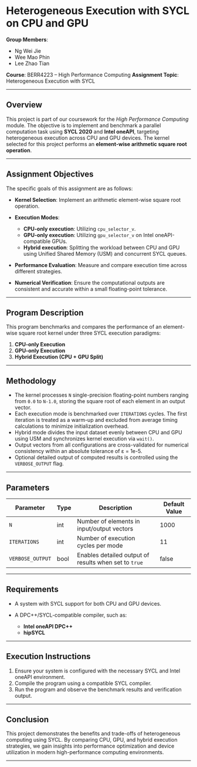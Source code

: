 # Heterogeneous Execution with SYCL on CPU and GPU

**Group Members**:

* Ng Wei Jie
* Wee Mao Phin
* Lee Zhao Tian

**Course**: BERR4223 – High Performance Computing
**Assignment Topic**: Heterogeneous Execution with SYCL

---

## Overview

This project is part of our coursework for the *High Performance Computing* module. The objective is to implement and benchmark a parallel computation task using **SYCL 2020** and **Intel oneAPI**, targeting heterogeneous execution across CPU and GPU devices. The kernel selected for this project performs an **element-wise arithmetic square root operation**.

---

## Assignment Objectives

The specific goals of this assignment are as follows:

* **Kernel Selection**: Implement an arithmetic element-wise square root operation.
* **Execution Modes**:

  * **CPU-only execution**: Utilizing `cpu_selector_v`.
  * **GPU-only execution**: Utilizing `gpu_selector_v` on Intel oneAPI-compatible GPUs.
  * **Hybrid execution**: Splitting the workload between CPU and GPU using Unified Shared Memory (USM) and concurrent SYCL queues.
* **Performance Evaluation**: Measure and compare execution time across different strategies.
* **Numerical Verification**: Ensure the computational outputs are consistent and accurate within a small floating-point tolerance.

---

## Program Description

This program benchmarks and compares the performance of an element-wise square root kernel under three SYCL execution paradigms:

1. **CPU-only Execution**
2. **GPU-only Execution**
3. **Hybrid Execution (CPU + GPU Split)**

---

## Methodology

* The kernel processes `N` single-precision floating-point numbers ranging from `0.0` to `N-1.0`, storing the square root of each element in an output vector.
* Each execution mode is benchmarked over `ITERATIONS` cycles. The first iteration is treated as a warm-up and excluded from average timing calculations to minimize initialization overhead.
* Hybrid mode divides the input dataset evenly between CPU and GPU using USM and synchronizes kernel execution via `wait()`.
* Output vectors from all configurations are cross-validated for numerical consistency within an absolute tolerance of ε = 1e-5.
* Optional detailed output of computed results is controlled using the `VERBOSE_OUTPUT` flag.

---

## Parameters

| Parameter        | Type | Description                                           | Default Value |
| ---------------- | ---- | ----------------------------------------------------- | ------------- |
| `N`              | int  | Number of elements in input/output vectors            | 1000          |
| `ITERATIONS`     | int  | Number of execution cycles per mode                   | 11            |
| `VERBOSE_OUTPUT` | bool | Enables detailed output of results when set to `true` | false         |

---

## Requirements

* A system with SYCL support for both CPU and GPU devices.
* A DPC++/SYCL-compatible compiler, such as:

  * **Intel oneAPI DPC++**
  * **hipSYCL**

---

## Execution Instructions

1. Ensure your system is configured with the necessary SYCL and Intel oneAPI environment.
2. Compile the program using a compatible SYCL compiler.
3. Run the program and observe the benchmark results and verification output.

---

## Conclusion

This project demonstrates the benefits and trade-offs of heterogeneous computing using SYCL. By comparing CPU, GPU, and hybrid execution strategies, we gain insights into performance optimization and device utilization in modern high-performance computing environments.

---
